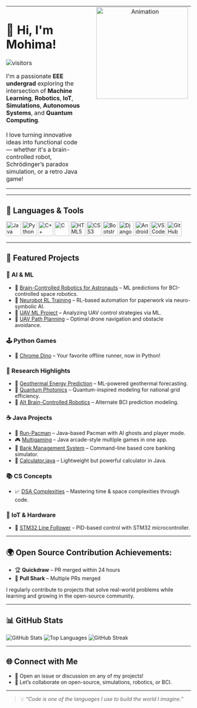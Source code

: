 <table style="border-collapse: collapse; border: none; width: 100%;">
  <tr>
    <td valign="top" width="60%" style="border: none; padding: 0 1em 0 0;">
      <h1>👋 Hi, I'm Mohima!</h1>
      <img src="https://komarev.com/ghpvc/?username=Mohima6&color=blue&style=flat-square" alt="visitors"/>
      <p>
        I'm a passionate <b>EEE undergrad</b> exploring the intersection of 
        <b>Machine Learning</b>, <b>Robotics</b>, <b>IoT</b>, 
        <b>Simulations</b>, <b>Autonomous Systems</b>, and <b>Quantum Computing</b>. <br><br>
        I love turning innovative ideas into functional code — whether it's a brain-controlled robot, Schrödinger’s paradox simulation, or a retro Java game!
      </p>
    </td>
    <td valign="top" width="40%" align="center" style="border: none; padding-left: 1em;">
      <img src="https://media.giphy.com/media/HQHwvSBSy7s0AXOlWt/giphy.gif" width="250" alt="Animation"/>
    </td>
  </tr>
</table>

---

## 🔧 Languages & Tools

<p align="left">
  <a href="https://www.oracle.com/java/" target="_blank"><img src="https://upload.wikimedia.org/wikipedia/en/3/30/Java_programming_language_logo.svg" alt="Java" width="40"/></a>
  <a href="https://www.python.org/" target="_blank"><img src="https://upload.wikimedia.org/wikipedia/commons/c/c3/Python-logo-notext.svg" alt="Python" width="40"/></a>
  <a href="https://isocpp.org/" target="_blank"><img src="https://upload.wikimedia.org/wikipedia/commons/1/18/ISO_C%2B%2B_Logo.svg" alt="C++" width="40"/></a>
  <a href="https://en.wikipedia.org/wiki/C_(programming_language)" target="_blank"><img src="https://upload.wikimedia.org/wikipedia/commons/1/19/C_Logo.png" alt="C" width="40"/></a>
  <a href="https://developer.mozilla.org/en-US/docs/Web/HTML" target="_blank"><img src="https://cdn.jsdelivr.net/gh/devicons/devicon/icons/html5/html5-original.svg" alt="HTML5" width="40"/></a>
  <a href="https://developer.mozilla.org/en-US/docs/Web/CSS" target="_blank"><img src="https://cdn.jsdelivr.net/gh/devicons/devicon/icons/css3/css3-original.svg" alt="CSS3" width="40"/></a>
  <a href="https://getbootstrap.com/" target="_blank"><img src="https://cdn.jsdelivr.net/gh/devicons/devicon/icons/bootstrap/bootstrap-plain.svg" alt="Bootstrap" width="40"/></a>
  <a href="https://www.djangoproject.com/" target="_blank"><img src="https://cdn.jsdelivr.net/gh/devicons/devicon/icons/django/django-plain.svg" alt="Django" width="40"/></a>
  <a href="https://developer.android.com/" target="_blank"><img src="https://upload.wikimedia.org/wikipedia/commons/d/d7/Android_robot.svg" alt="Android" width="40"/></a>
  <a href="https://code.visualstudio.com/" target="_blank"><img src="https://cdn.jsdelivr.net/gh/devicons/devicon/icons/vscode/vscode-original.svg" alt="VS Code" width="40"/></a>
  <a href="https://github.com/" target="_blank"><img src="https://github.githubassets.com/images/modules/logos_page/GitHub-Mark.png" alt="GitHub" width="40"/></a>
</p>

---

## 🚀 Featured Projects

### 🧠 AI & ML

- 🔗 [Brain-Controlled Robotics for Astronauts](https://github.com/Mohima6/BrainControlledRoboticsForAstronauts--ML-project-predictions-for-paperwork) – ML predictions for BCI-controlled space robotics.  
- 🔗 [Neurobot RL Training](https://github.com/Mohima6/neurobot-ml-for-paperwork-rl-training) – RL-based automation for paperwork via neuro-symbolic AI.  
- 🔗 [UAV ML Project](https://github.com/Mohima6/UAV-ML-PROJECT) – Analyzing UAV control strategies via ML.  
- 🔗 [UAV Path Planning](https://github.com/Mohima6/UAVpathplanning) – Optimal drone navigation and obstacle avoidance.

### 🕹️ Python Games

- 🦖 [Chrome Dino](https://github.com/Mohima6/Chrome-Dino) – Your favorite offline runner, now in Python!

### 🔬 Research Highlights

- 🔬 [Geothermal Energy Prediction](https://github.com/Mohima6/geothermal-energy-ml-paperwork) – ML-powered geothermal forecasting.  
- 🔭 [Quantum Photonics](https://github.com/Mohima6/QuantumPhotonics-paperwork) – Quantum-inspired modeling for national grid efficiency.  
- 🧠 [Alt Brain-Controlled Robotics](https://github.com/Mohima6/Brain-Controlled-Robotics-ML-predictions-for-paperwork-) – Alternate BCI prediction modeling.

### ☕ Java Projects

- 👻 [Run-Pacman](https://github.com/Mohima6/Run-Pacman) – Java-based Pacman with AI ghosts and player mode.  
- 🎮 [Multigaming](https://github.com/Mohima6/Multigaming) – Java arcade-style multiple games in one app.  
- 🏦 [Bank Management System](https://github.com/Mohima6/Bank-Management-System) – Command-line based core banking simulator.  
- 🧮 [Calculator.java](https://github.com/Mohima6/Calculator.java) – Lightweight but powerful calculator in Java.

### 📚 CS Concepts

- 📈 [DSA Complexities](https://github.com/Mohima6/DSA-complexities) – Mastering time & space complexities through code.

### 🤖 IoT & Hardware

- 🚗 [STM32 Line Follower](https://github.com/Mohima6/STM32-Line-Follower-with-PID) – PID-based control with STM32 microcontroller.

---

## 🌍 Open Source Contribution Achievements:
- 🏆 **Quickdraw** – PR merged within 24 hours
- 🦈 **Pull Shark** – Multiple PRs merged

I regularly contribute to projects that solve real-world problems while learning and growing in the open-source community.

---

## 📊 GitHub Stats

![GitHub Stats](https://github-readme-stats.vercel.app/api?username=Mohima6&show_icons=true&theme=radical)
![Top Languages](https://github-readme-stats.vercel.app/api/top-langs/?username=Mohima6&layout=compact&theme=radical)
![GitHub Streak](https://streak-stats.demolab.com/?user=Mohima6&theme=radical&hide_border=true)

---

## 🌐 Connect with Me

- 💬 Open an issue or discussion on any of my projects!
- 🧠 Let’s collaborate on open-source, simulations, robotics, or BCI.

---

> 💡 *“Code is one of the languages I use to build the world I imagine.”*
